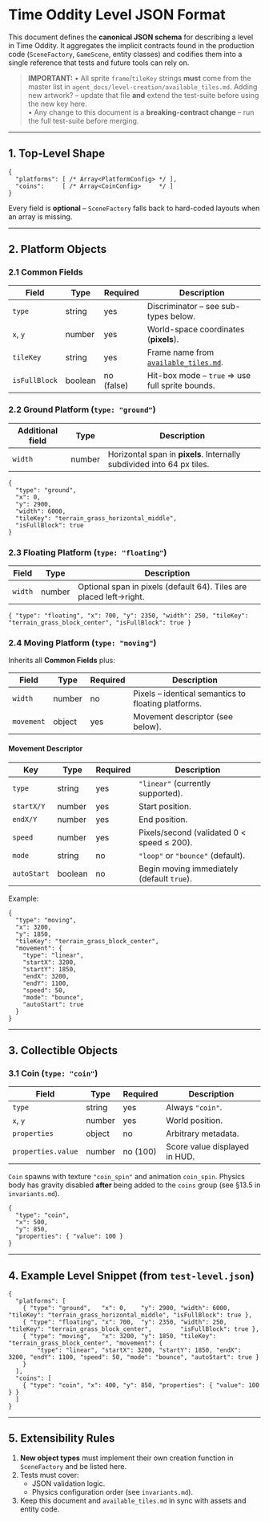 # Time Oddity Level JSON Format

This document defines the **canonical JSON schema** for describing a level in Time Oddity.  It aggregates the implicit contracts found in the production code (`SceneFactory`, `GameScene`, entity classes) and codifies them into a single reference that tests and future tools can rely on.

> **IMPORTANT:**
> • All sprite `frame`/`tileKey` strings **must** come from the master list in `agent_docs/level-creation/available_tiles.md`.  Adding new artwork? – update that file **and** extend the test-suite before using the new key here.  
> • Any change to this document is a **breaking-contract change** – run the full test-suite before merging.

---

## 1. Top-Level Shape

```jsonc
{
  "platforms": [ /* Array<PlatformConfig> */ ],
  "coins":     [ /* Array<CoinConfig>     */ ]
}
```
Every field is **optional** – `SceneFactory` falls back to hard-coded layouts when an array is missing.

---

## 2. Platform Objects

### 2.1 Common Fields
Field            | Type    | Required | Description
-----------------|---------|----------|------------
`type`           | string  | yes      | Discriminator – see sub-types below.
`x`, `y`         | number  | yes      | World-space coordinates (**pixels**).
`tileKey`        | string  | yes      | Frame name from [`available_tiles.md`](available_tiles.md).
`isFullBlock`    | boolean | no (false)| Hit-box mode – `true` ⇒ use full sprite bounds.

### 2.2 Ground Platform (`type: "ground"`)
Additional field | Type   | Description
-----------------|--------|------------
`width`          | number | Horizontal span in **pixels**.  Internally subdivided into 64 px tiles.

```jsonc
{
  "type": "ground",
  "x": 0,
  "y": 2900,
  "width": 6000,
  "tileKey": "terrain_grass_horizontal_middle",
  "isFullBlock": true
}
```

### 2.3 Floating Platform (`type: "floating"`)
Field     | Type   | Description
----------|--------|------------
`width`   | number | Optional span in pixels (default 64).  Tiles are placed left→right.

```jsonc
{ "type": "floating", "x": 700, "y": 2350, "width": 250, "tileKey": "terrain_grass_block_center", "isFullBlock": true }
```

### 2.4 Moving Platform (`type: "moving"`)
Inherits all **Common Fields** plus:

Field        | Type   | Required | Description
-------------|--------|----------|------------
`width`      | number | no       | Pixels – identical semantics to floating platforms.
`movement`   | object | yes      | Movement descriptor (see below).

#### Movement Descriptor
Key          | Type    | Required | Description
-------------|---------|----------|------------
`type`       | string  | yes      | `"linear"` (currently supported).
`startX/Y`   | number  | yes      | Start position.
`endX/Y`     | number  | yes      | End position.
`speed`      | number  | yes      | Pixels/second (validated 0 < speed ≤ 200).
`mode`       | string  | no       | `"loop"` or `"bounce"` (default).
`autoStart`  | boolean | no       | Begin moving immediately (default `true`).

Example:
```jsonc
{
  "type": "moving",
  "x": 3200,
  "y": 1850,
  "tileKey": "terrain_grass_block_center",
  "movement": {
    "type": "linear",
    "startX": 3200,
    "startY": 1850,
    "endX": 3200,
    "endY": 1100,
    "speed": 50,
    "mode": "bounce",
    "autoStart": true
  }
}
```

---

## 3. Collectible Objects

### 3.1 Coin (`type: "coin"`)
Field            | Type    | Required | Description
-----------------|---------|----------|------------
`type`           | string  | yes      | Always `"coin"`.
`x`, `y`         | number  | yes      | World position.
`properties`     | object  | no       | Arbitrary metadata.
`properties.value`| number | no (100) | Score value displayed in HUD.

`Coin` spawns with texture `"coin_spin"` and animation `coin_spin`.  Physics body has gravity disabled **after** being added to the `coins` group (see §13.5 in `invariants.md`).

```jsonc
{
  "type": "coin",
  "x": 500,
  "y": 850,
  "properties": { "value": 100 }
}
```

---

## 4. Example Level Snippet (from `test-level.json`)
```jsonc
{
  "platforms": [
    { "type": "ground",   "x": 0,    "y": 2900, "width": 6000, "tileKey": "terrain_grass_horizontal_middle", "isFullBlock": true },
    { "type": "floating", "x": 700,  "y": 2350, "width": 250,  "tileKey": "terrain_grass_block_center",        "isFullBlock": true },
    { "type": "moving",   "x": 3200, "y": 1850, "tileKey": "terrain_grass_block_center", "movement": {
        "type": "linear", "startX": 3200, "startY": 1850, "endX": 3200, "endY": 1100, "speed": 50, "mode": "bounce", "autoStart": true }
    }
  ],
  "coins": [
    { "type": "coin", "x": 400, "y": 850, "properties": { "value": 100 } }
  ]
}
```

---

## 5. Extensibility Rules
1. **New object types** must implement their own creation function in `SceneFactory` and be listed here.
2. Tests must cover:
   * JSON validation logic.
   * Physics configuration order (see `invariants.md`).
3. Keep this document and `available_tiles.md` in sync with assets and entity code. 
